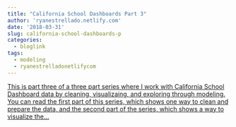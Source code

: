 ```yaml
---
title: "California School Dashboards Part 3"
author: 'ryanestrellado.netlify.com'
date: '2018-03-31'
slug: california-school-dashboards-p
categories:
  - bloglink
tags:
  - modeling
  - ryanestrelladonetlifycom
---
```


[This is part three of a three part series where I work with California School Dashboard data by cleaning, visualizaing, and exploring through modeling. You can read the first part of this series, which shows one way to clean and prepare the data, and the second part of the series, which shows a way to visualize the...<click to read more>](https://ryanestrellado.netlify.com/post/california-school-dashboards-part-3-modeling-the-data/)

